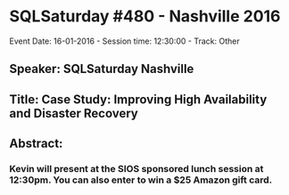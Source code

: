 # SQLSaturday #480 - Nashville 2016
Event Date: 16-01-2016 - Session time: 12:30:00 - Track: Other
## Speaker: SQLSaturday Nashville
## Title: Case Study: Improving High Availability and Disaster Recovery
## Abstract:
### Kevin will present at the SIOS sponsored lunch session at 12:30pm. You can also enter to win a $25 Amazon gift card.
